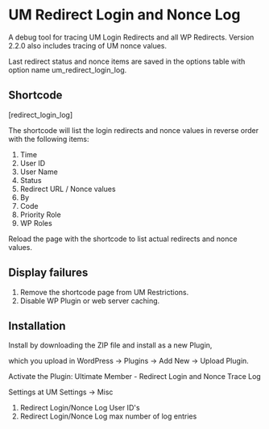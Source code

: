 # UM Redirect Login and Nonce Log
A debug tool for tracing UM Login Redirects and all WP Redirects. Version 2.2.0 also includes tracing of UM nonce values.

Last redirect status and nonce items are saved in the options table with option name um_redirect_login_log.

## Shortcode
[redirect_login_log]

The shortcode will list the login redirects and nonce values in reverse order with the following items:

1. Time
2. User ID
3. User Name
4. Status
5. Redirect URL / Nonce values
6. By
7. Code
8. Priority Role
9. WP Roles

Reload the page with the shortcode to list actual redirects and nonce values.
## Display failures
1. Remove the shortcode page from UM Restrictions.
2. Disable WP Plugin or web server caching.

## Installation
Install by downloading the ZIP file and install as a new Plugin, 

which you upload in WordPress -> Plugins -> Add New -> Upload Plugin.

Activate the Plugin: Ultimate Member - Redirect Login and Nonce Trace Log

Settings at UM Settings -> Misc

1. Redirect Login/Nonce Log User ID's
2. Redirect Login/Nonce Log max number of log entries 
